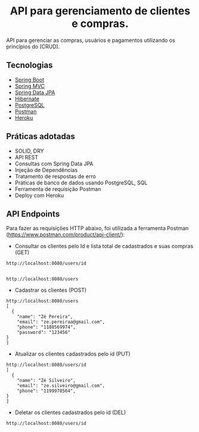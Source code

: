 <h1 align="center">
  API para gerenciamento de clientes e compras.
</h1>

API para gerenciar as compras, usuários e pagamentos utilizando os princípios do (CRUD).

## Tecnologias
 
- [Spring Boot](https://spring.io/projects/spring-boot)
- [Spring MVC](https://docs.spring.io/spring-framework/reference/web/webmvc.html)
- [Spring Data JPA](https://spring.io/projects/spring-data-jpa)
- [Hibernate](https://hibernate.org/orm/documentation/6.5/)
- [PostgreSQL](https://www.postgresql.org/download/)
- [Postman](https://www.postman.com/product/api-client/)
- [Heroku](https://devcenter.heroku.com/)

## Práticas adotadas

- SOLID, DRY
- API REST
- Consultas com Spring Data JPA
- Injeção de Dependências
- Tratamento de respostas de erro
- Práticas de banco de dados usando PostgreSQL, SQL
- Ferramenta de requisição Postman
- Deploy com Heroku


## API Endpoints

Para fazer as requisições HTTP abaixo, foi utilizada a ferramenta Postman (https://www.postman.com/product/api-client/):

- Consultar os clientes pelo Id e lista total de cadastrados e suas compras (GET)
```
http://localhost:8080/users/id


http://localhost:8080/users
```

- Cadastrar os clientes (POST)
```
http://localhost:8080/users
[
  {
    "name": "Zé Pereira",
    "email": "ze.pereiraa@gmail.com",
    "phone": "1188569974",
    "password": "123456"
}
]
```

- Atualizar os clientes cadastrados pelo id (PUT)
```
http://localhost:8080/users/id
[
  {
    "name": "Zé Silveiro",
    "email": "ze.silveiro@gmail.com",
    "phone": "1199978564",
}
]
```

- Deletar os clientes cadastrados pelo id (DEL)
```
http://localhost:8080/users/id
```
